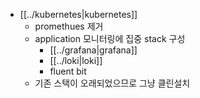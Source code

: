 - [[../kubernetes|kubernetes]]
  - promethues 제거
  - application 모니터링에 집중 stack 구성
    - [[../grafana|grafana]]
    - [[../loki|loki]]
    - fluent bit
  - 기존 스택이 오래되었으므로 그냥 클린설치
